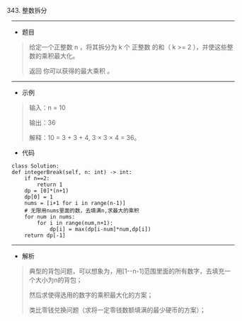343. 整数拆分
----------

 - 题目
> 给定一个正整数 n ，将其拆分为 k 个 正整数 的和（ k >= 2 ），并使这些整数的乘积最大化。
>
> 返回 你可以获得的最大乘积 。
> 
----------
 - 示例
> 输入：n = 10
>
> 输出：36
> 
> 解释：10 = 3 + 3 + 4, 3 × 3 × 4 = 36。
>
 - 代码
>
 
    class Solution:
    def integerBreak(self, n: int) -> int:
        if n==2: 
            return 1
        dp = [0]*(n+1)
        dp[0] = 1
        nums = [i+1 for i in range(n-1)]
        # 无限用nums里面的数，去填满n,求最大的乘积
        for num in nums:
            for i in range(num,n+1):
                dp[i] = max(dp[i-num]*num,dp[i])
        return dp[-1]
----------
 - 解析
> 典型的背包问题，可以想象为，用[1--n-1]范围里面的所有数字，去填充一个大小为n的背包；
> 
> 然后求使得选用的数字的乘积最大化的方案；
> 
> 类比零钱兑换问题（求将一定零钱数额填满的最少硬币的方案）；
> 
